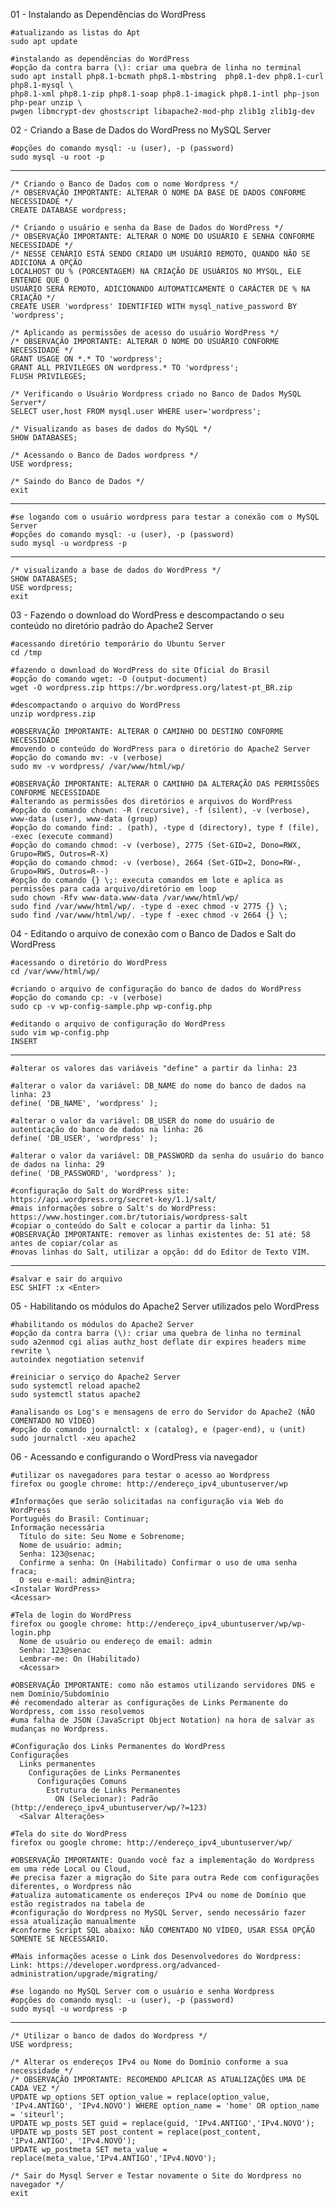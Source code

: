 01 - Instalando as Dependências do WordPress

    #atualizando as listas do Apt
    sudo apt update

    #instalando as dependências do WordPress
    #opção da contra barra (\): criar uma quebra de linha no terminal
    sudo apt install php8.1-bcmath php8.1-mbstring  php8.1-dev php8.1-curl php8.1-mysql \
    php8.1-xml php8.1-zip php8.1-soap php8.1-imagick php8.1-intl php-json php-pear unzip \
    pwgen libmcrypt-dev ghostscript libapache2-mod-php zlib1g zlib1g-dev

02 - Criando a Base de Dados do WordPress no MySQL Server

    #opções do comando mysql: -u (user), -p (password)
    sudo mysql -u root -p

---

    /* Criando o Banco de Dados com o nome Wordpress */
    /* OBSERVAÇÃO IMPORTANTE: ALTERAR O NOME DA BASE DE DADOS CONFORME NECESSIDADE */
    CREATE DATABASE wordpress;

    /* Criando o usuário e senha da Base de Dados do WordPress */
    /* OBSERVAÇÃO IMPORTANTE: ALTERAR O NOME DO USUÁRIO E SENHA CONFORME NECESSIDADE */
    /* NESSE CENÁRIO ESTÁ SENDO CRIADO UM USUÁRIO REMOTO, QUANDO NÃO SE ADICIONA A OPÇÃO
    LOCALHOST OU % (PORCENTAGEM) NA CRIAÇÃO DE USUÁRIOS NO MYSQL, ELE ENTENDE QUE O 
    USUÁRIO SERÁ REMOTO, ADICIONANDO AUTOMATICAMENTE O CARÁCTER DE % NA CRIAÇÃO */
    CREATE USER 'wordpress' IDENTIFIED WITH mysql_native_password BY 'wordpress';

    /* Aplicando as permissões de acesso do usuário WordPress */
    /* OBSERVAÇÃO IMPORTANTE: ALTERAR O NOME DO USUÁRIO CONFORME NECESSIDADE */
    GRANT USAGE ON *.* TO 'wordpress';
    GRANT ALL PRIVILEGES ON wordpress.* TO 'wordpress';
    FLUSH PRIVILEGES;

    /* Verificando o Usuário Wordpress criado no Banco de Dados MySQL Server*/
    SELECT user,host FROM mysql.user WHERE user='wordpress';

    /* Visualizando as bases de dados do MySQL */
    SHOW DATABASES;

    /* Acessando o Banco de Dados wordpress */
    USE wordpress;

    /* Saindo do Banco de Dados */
    exit

---

    #se logando com o usuário wordpress para testar a conexão com o MySQL Server
    #opções do comando mysql: -u (user), -p (password)
    sudo mysql -u wordpress -p

---

    /* visualizando a base de dados do WordPress */
    SHOW DATABASES;
    USE wordpress;
    exit

03 - Fazendo o download do WordPress e descompactando o seu conteúdo no diretório padrão do Apache2 Server

    #acessando diretório temporário do Ubuntu Server
    cd /tmp

    #fazendo o download do WordPress do site Oficial do Brasil
    #opção do comando wget: -O (output-document)
    wget -O wordpress.zip https://br.wordpress.org/latest-pt_BR.zip

    #descompactando o arquivo do WordPress
    unzip wordpress.zip

    #OBSERVAÇÃO IMPORTANTE: ALTERAR O CAMINHO DO DESTINO CONFORME NECESSIDADE
    #movendo o conteúdo do WordPress para o diretório do Apache2 Server
    #opção do comando mv: -v (verbose)
    sudo mv -v wordpress/ /var/www/html/wp/

    #OBSERVAÇÃO IMPORTANTE: ALTERAR O CAMINHO DA ALTERAÇÃO DAS PERMISSÕES CONFORME NECESSIDADE
    #alterando as permissões dos diretórios e arquivos do WordPress
    #opção do comando chown: -R (recursive), -f (silent), -v (verbose), www-data (user), www-data (group)
    #opção do comando find: . (path), -type d (directory), type f (file), -exec (execute command)
    #opção do comando chmod: -v (verbose), 2775 (Set-GID=2, Dono=RWX, Grupo=RWS, Outros=R-X)
    #opção do comando chmod: -v (verbose), 2664 (Set-GID=2, Dono=RW-, Grupo=RWS, Outros=R--)
    #opção do comando {} \;: executa comandos em lote e aplica as permissões para cada arquivo/diretório em loop
    sudo chown -Rfv www-data.www-data /var/www/html/wp/
    sudo find /var/www/html/wp/. -type d -exec chmod -v 2775 {} \;
    sudo find /var/www/html/wp/. -type f -exec chmod -v 2664 {} \;

04 - Editando o arquivo de conexão com o Banco de Dados e Salt do WordPress

    #acessando o diretório do WordPress
    cd /var/www/html/wp/

    #criando o arquivo de configuração do banco de dados do WordPress
    #opção do comando cp: -v (verbose)
    sudo cp -v wp-config-sample.php wp-config.php

    #editando o arquivo de configuração do WordPress
    sudo vim wp-config.php
    INSERT

---

    #alterar os valores das variáveis "define" a partir da linha: 23

    #alterar o valor da variável: DB_NAME do nome do banco de dados na linha: 23
    define( 'DB_NAME', 'wordpress' );

    #alterar o valor da variável: DB_USER do nome do usuário de autenticação do banco de dados na linha: 26
    define( 'DB_USER', 'wordpress' );

    #alterar o valor da variável: DB_PASSWORD da senha do usuário do banco de dados na linha: 29
    define( 'DB_PASSWORD', 'wordpress' );

    #configuração do Salt do WordPress site: https://api.wordpress.org/secret-key/1.1/salt/
    #mais informações sobre o Salt's do WordPress: https://www.hostinger.com.br/tutoriais/wordpress-salt
    #copiar o conteúdo do Salt e colocar a partir da linha: 51
    #OBSERVAÇÃO IMPORTANTE: remover as linhas existentes de: 51 até: 58 antes de copiar/colar as
    #novas linhas do Salt, utilizar a opção: dd do Editor de Texto VIM.

---

    #salvar e sair do arquivo
    ESC SHIFT :x <Enter>

05 - Habilitando os módulos do Apache2 Server utilizados pelo WordPress

    #habilitando os módulos do Apache2 Server
    #opção da contra barra (\): criar uma quebra de linha no terminal
    sudo a2enmod cgi alias authz_host deflate dir expires headers mime rewrite \
    autoindex negotiation setenvif

    #reiniciar o serviço do Apache2 Server
    sudo systemctl reload apache2
    sudo systemctl status apache2

    #analisando os Log's e mensagens de erro do Servidor do Apache2 (NÃO COMENTADO NO VÍDEO)
    #opção do comando journalctl: x (catalog), e (pager-end), u (unit)
    sudo journalctl -xeu apache2

06 - Acessando e configurando o WordPress via navegador

    #utilizar os navegadores para testar o acesso ao Wordpress
    firefox ou google chrome: http://endereço_ipv4_ubuntuserver/wp

    #Informações que serão solicitadas na configuração via Web do WordPress
    Português do Brasil: Continuar;
    Informação necessária
      Título do site: Seu Nome e Sobrenome;
      Nome de usuário: admin;
      Senha: 123@senac;
      Confirme a senha: On (Habilitado) Confirmar o uso de uma senha fraca;
      O seu e-mail: admin@intra; 
    <Instalar WordPress>
    <Acessar>

    #Tela de login do WordPress
    firefox ou google chrome: http://endereço_ipv4_ubuntuserver/wp/wp-login.php
      Nome de usuário ou endereço de email: admin
      Senha: 123@senac
      Lembrar-me: On (Habilitado)
      <Acessar>

    #OBSERVAÇÃO IMPORTANTE: como não estamos utilizando servidores DNS e nem Domínio/Subdomínio
    #é recomendado alterar as configurações de Links Permanente do Wordpress, com isso resolvemos
    #uma falha de JSON (JavaScript Object Notation) na hora de salvar as mudanças no Wordpress.

    #Configuração dos Links Permanentes do WordPress
    Configurações
      Links permanentes
        Configurações de Links Permanentes
          Configurações Comuns
            Estrutura de Links Permanentes
              ON (Selecionar): Padrão (http://endereço_ipv4_ubuntuserver/wp/?=123)
      <Salvar Alterações>

    #Tela do site do WordPress
    firefox ou google chrome: http://endereço_ipv4_ubuntuserver/wp/

    #OBSERVAÇÃO IMPORTANTE: Quando você faz a implementação do Wordpress em uma rede Local ou Cloud,
    #e precisa fazer a migração do Site para outra Rede com configurações diferentes, o Wordpress não
    #atualiza automaticamente os endereços IPv4 ou nome de Domínio que estão registrados na tabela de
    #configuração do Wordpress no MySQL Server, sendo necessário fazer essa atualização manualmente
    #conforme Script SQL abaixo: NÃO COMENTADO NO VÍDEO, USAR ESSA OPÇÃO SOMENTE SE NECESSÁRIO.

    #Mais informações acesse o Link dos Desenvolvedores do Wordpress:
    Link: https://developer.wordpress.org/advanced-administration/upgrade/migrating/

    #se logando no MySQL Server com o usuário e senha Wordpress
    #opções do comando mysql: -u (user), -p (password)
    sudo mysql -u wordpress -p

---

    /* Utilizar o banco de dados do Wordpress */
    USE wordpress;

    /* Alterar os endereços IPv4 ou Nome do Domínio conforme a sua necessidade */
    /* OBSERVAÇÃO IMPORTANTE: RECOMENDO APLICAR AS ATUALIZAÇÕES UMA DE CADA VEZ */ 
    UPDATE wp_options SET option_value = replace(option_value, 'IPv4.ANTIGO', 'IPv4.NOVO') WHERE option_name = 'home' OR option_name = 'siteurl'; 
    UPDATE wp_posts SET guid = replace(guid, 'IPv4.ANTIGO','IPv4.NOVO'); 
    UPDATE wp_posts SET post_content = replace(post_content, 'IPv4.ANTIGO', 'IPv4.NOVO'); 
    UPDATE wp_postmeta SET meta_value = replace(meta_value,'IPv4.ANTIGO','IPv4.NOVO');

    /* Sair do Mysql Server e Testar novamente o Site do Wordpress no navegador */ 
    exit

